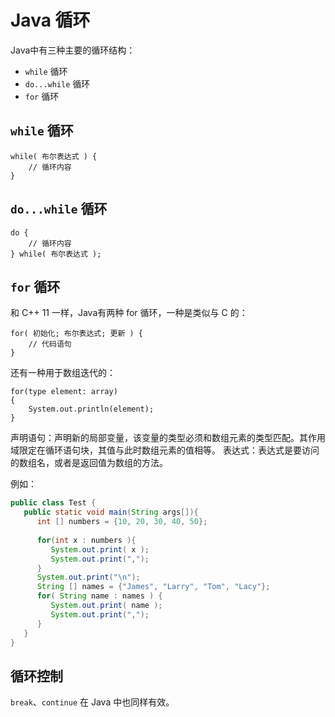 # Java 循环

Java中有三种主要的循环结构：

* `while` 循环
* `do...while` 循环
* `for` 循环

## `while` 循环

```
while( 布尔表达式 ) {
    // 循环内容
}
```

## `do...while` 循环

```
do {
    // 循环内容
} while( 布尔表达式 );
```

## `for` 循环

和 C++ 11 一样，Java有两种 for 循环，一种是类似与 C 的：

```
for( 初始化; 布尔表达式; 更新 ) {
    // 代码语句
}
```

还有一种用于数组迭代的：

```
for(type element: array)
{
    System.out.println(element);
}
```

声明语句：声明新的局部变量，该变量的类型必须和数组元素的类型匹配。其作用域限定在循环语句块，其值与此时数组元素的值相等。
表达式：表达式是要访问的数组名，或者是返回值为数组的方法。

例如：

```java
public class Test {
   public static void main(String args[]){
      int [] numbers = {10, 20, 30, 40, 50};
 
      for(int x : numbers ){
         System.out.print( x );
         System.out.print(",");
      }
      System.out.print("\n");
      String [] names = {"James", "Larry", "Tom", "Lacy"};
      for( String name : names ) {
         System.out.print( name );
         System.out.print(",");
      }
   }
}
```

## 循环控制

`break`、`continue` 在 Java 中也同样有效。